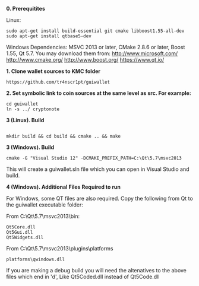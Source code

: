 **0. Prerequitites**

Linux:
```
sudo apt-get install build-essential git cmake libboost1.55-all-dev
sudo apt-get install qtbase5-dev
```

Windows Dependencies: MSVC 2013 or later, CMake 2.8.6 or later, Boost 1.55, Qt 5.7. You may download them from:
http://www.microsoft.com/
http://www.cmake.org/
http://www.boost.org/
https://www.qt.io/

**1. Clone wallet sources to KMC folder**

```
https://github.com/tr4nscr1pt/guiwallet
```


**2.  Set symbolic link to coin sources at the same level as src. For example:**

```
cd guiwallet
ln -s ../ cryptonote
```

**3 (Linux). Build**

```

mkdir build && cd build && cmake .. && make
```

**3 (Windows). Build**

```
cmake -G "Visual Studio 12" -DCMAKE_PREFIX_PATH=C:\Qt\5.7\msvc2013
```
This will create a guiwallet.sln file which you can open in Visual Studio and build.

**4 (Windows). Additional Files Required to run**

For Windows, some QT files are also required. Copy the following from Qt to the guiwallet executable folder:

From C:\Qt\5.7\msvc2013\bin:
```
Qt5Core.dll
Qt5Gui.dll
Qt5Widgets.dll
```
From C:\Qt\5.7\msvc2013\plugins\platforms
```
platforms\qwindows.dll
```
If you are making a debug build you will need the altenatives to the above files which end in 'd', Like Qt5Coded.dll instead of Qt5Code.dll


